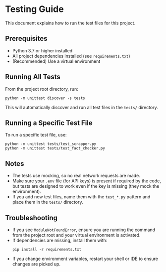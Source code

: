 # Testing Guide

This document explains how to run the test files for this project.

## Prerequisites

- Python 3.7 or higher installed
- All project dependencies installed (see `requirements.txt`)
- (Recommended) Use a virtual environment

## Running All Tests

From the project root directory, run:

```
python -m unittest discover -s tests
```

This will automatically discover and run all test files in the `tests/` directory.

## Running a Specific Test File

To run a specific test file, use:

```
python -m unittest tests/test_scrapper.py
python -m unittest tests/test_fact_checker.py
```

## Notes

- The tests use mocking, so no real network requests are made.
- Make sure your `.env` file (for API keys) is present if required by the code, but tests are designed to work even if the key is missing (they mock the environment).
- If you add new test files, name them with the `test_*.py` pattern and place them in the `tests/` directory.

## Troubleshooting

- If you see `ModuleNotFoundError`, ensure you are running the command from the project root and your virtual environment is activated.
- If dependencies are missing, install them with:
  ```
  pip install -r requirements.txt
  ```
- If you change environment variables, restart your shell or IDE to ensure changes are picked up. 